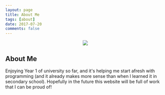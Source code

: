 ```yaml
---
layout: page
title: About Me
tags: [about]
date: 2017-07-20
comments: false
---
```

    
<center>
<figure>
        <img src="../assets/mylogo.png" class="img-circle animated rotateIn">
</figure>

</center>

## About Me
Enjoying Year 1 of university so far, and it's helping me start afresh with programming (and it already makes more sense than when I learned it in secondary school). Hopefully in the future this website will be full of work that I can be proud of!
